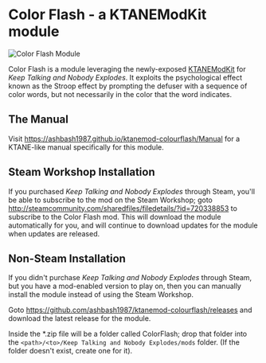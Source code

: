 # Color Flash - a KTANEModKit module

![Color Flash Module](https://ashbash1987.github.io/ktanemod-colourflash/Manual/img/Component.png "Color Flash Module")

Color Flash is a module leveraging the newly-exposed [KTANEModKit](https://github.com/keeptalkinggame/ktanemodkit) for _Keep Talking and Nobody Explodes_. It exploits the psychological effect known as the Stroop effect by prompting the defuser with a sequence of color words, but not necessarily in the color that the word indicates.

## The Manual

Visit https://ashbash1987.github.io/ktanemod-colourflash/Manual for a KTANE-like manual specifically for this module.

## Steam Workshop Installation

If you purchased _Keep Talking and Nobody Explodes_ through Steam, you'll be able to subscribe to the mod on the Steam Workshop; goto http://steamcommunity.com/sharedfiles/filedetails/?id=720338853 to subscribe to the Color Flash mod. This will download the module automatically for you, and will continue to download updates for the module when updates are released.

## Non-Steam Installation

If you didn't purchase _Keep Talking and Nobody Explodes_ through Steam, but you have a mod-enabled version to play on, then you can manually install the module instead of using the Steam Workshop.

Goto https://github.com/ashbash1987/ktanemod-colourflash/releases and download the latest release for the module.

Inside the *.zip file will be a folder called ColorFlash; drop that folder into the `<path>/<to>/Keep Talking and Nobody Explodes/mods` folder. (If the folder doesn't exist, create one for it).
